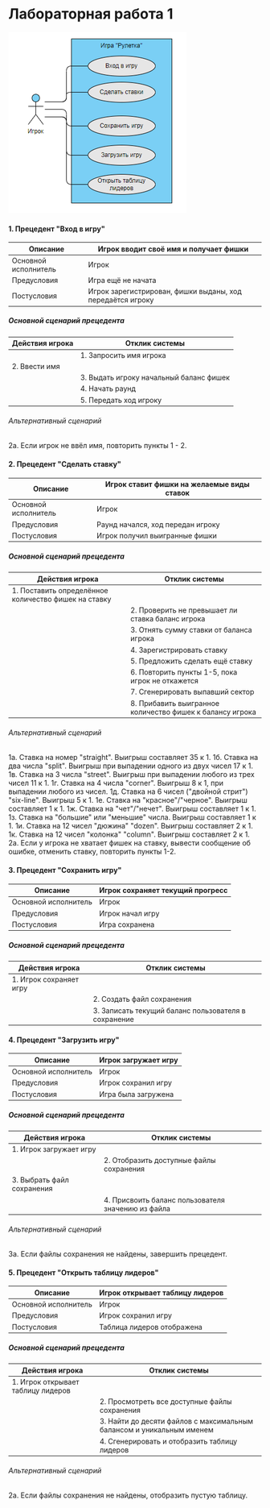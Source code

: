 # Лабораторная работа 1
![diagram](/assets/diagramm1.png)

#### 1. Прецедент "Вход в игру"
| Описание  |  Игрок вводит своё имя и получает фишки |
| ------------ | ------------ |
|  Основной исполнитель | Игрок  |
| Предусловия  | Игра ещё не начата  |
|  Постусловия |  Игрок зарегистрирован, фишки выданы, ход передаётся игроку |
##### Основной сценарий прецедента
| Действия игрока  | Отклик системы  |
| ------------ | ------------ |
|   |  1. Запросить имя игрока |
| 2. Ввести имя  |   |
|   |  3. Выдать игроку начальный баланс фишек |
|   |  4. Начать раунд |
|   |  5. Передать ход игроку |

###### Альтернативный сценарий
2а. Если игрок не ввёл имя, повторить пункты 1 - 2. 

#### 2. Прецедент "Сделать ставку"
| Описание  |  Игрок ставит фишки на желаемые виды ставок  |
| ------------ | ------------ |
|  Основной исполнитель | Игрок  |
| Предусловия  | Раунд начался, ход передан игроку  |
|  Постусловия |  Игрок получил выигранные фишки |

##### Основной сценарий прецедента
| Действия игрока  | Отклик системы  |
| ------------ | ------------ |
| 1. Поставить определённое количество фишек на ставку  |   |
|   | 2. Проверить не превышает ли ставка баланс игрока  |
|   | 3. Отнять сумму ставки от баланса игрока |
|   | 4. Зарегистрировать ставку  |
|   | 5. Предложить сделать ещё ставку  |
|   | 6. Повторить пункты 1-5, пока игрок не откажется  |
|   | 7. Сгенерировать выпавший сектор  |
|   | 8. Прибавить выигранное количество фишек к балансу игрока  |

###### Альтернативный сценарий
1а. Ставка на номер "straight". Выигрыш составляет 35 к 1.
1б. Ставка на два числа "split". Выигрыш при выпадении одного из двух чисел 17 к 1.
1в. Ставка на 3 числа "street". Выигрыш при выпадении любого из трех чисел 11 к 1.
1г. Ставка на 4 числа "corner". Выигрыш 8 к 1, при выпадении любого из чисел.
1д. Ставка на 6 чисел ("двойной стрит") "six-line". Выигрыш 5 к 1.
1е. Ставка на "красное"/"черное". Выигрыш составляет 1 к 1.
1ж. Ставка на "чет"/"нечет". Выигрыш составляет 1 к 1.
1з. Ставка на "большие" или "меньшие" числа. Выигрыш составляет 1 к 1.
1и. Ставка на 12 чисел "дюжина" "dozen". Выигрыш составляет 2 к 1.
1к. Ставка на 12 чисел "колонка" "column". Выигрыш составляет 2 к 1.
2а. Если у игрока не хватает фишек на ставку, вывести сообщение об ошибке, отменить ставку, повторить пункты 1-2. 

#### 3. Прецедент "Сохранить игру"

| Описание  |  Игрок сохраняет текущий прогресс |
| ------------ | ------------ |
|  Основной исполнитель | Игрок  |
| Предусловия  | Игрок начал игру  |
|  Постусловия |  Игра сохранена |
##### Основной сценарий прецедента
| Действия игрока  | Отклик системы  |
| ------------ | ------------ |
| 1. Игрок сохраняет игру  |   |
|   | 2.  Создать файл сохранения |
|   | 3. Записать текущий баланс пользователя в сохранение |

#### 4. Прецедент "Загрузить игру"
| Описание  |  Игрок загружает игру |
| ------------ | ------------ |
|  Основной исполнитель | Игрок  |
| Предусловия  | Игрок сохранил игру  |
|  Постусловия |  Игра была загружена |
##### Основной сценарий прецедента
| Действия игрока  | Отклик системы  |
| ------------ | ------------ |
| 1. Игрок загружает игру  |   |
|   | 2. Отобразить доступные файлы сохранения  |
| 3. Выбрать файл сохранения  |   |
|   | 4. Присвоить баланс пользователя значению из файла  |
###### Альтернативный сценарий
3а. Если файлы сохранения не найдены, завершить прецедент.

#### 5. Прецедент "Открыть таблицу лидеров"
| Описание  |  Игрок открывает таблицу лидеров |
| ------------ | ------------ |
|  Основной исполнитель | Игрок  |
| Предусловия  | Игрок сохранил игру  |
|  Постусловия |  Таблица лидеров отображена |
##### Основной сценарий прецедента
| Действия игрока  | Отклик системы  |
| ------------ | ------------ |
| 1. Игрок открывает таблицу лидеров  |   |
|   | 2. Просмотреть все доступные файлы сохранения  |
|   | 3. Найти до десяти файлов с максимальным балансом и уникальным именем  |
|   | 4. Сгенерировать и отобразить таблицу лидеров  |
###### Альтернативный сценарий
2а. Если файлы сохранения не найдены, отобразить пустую таблицу.